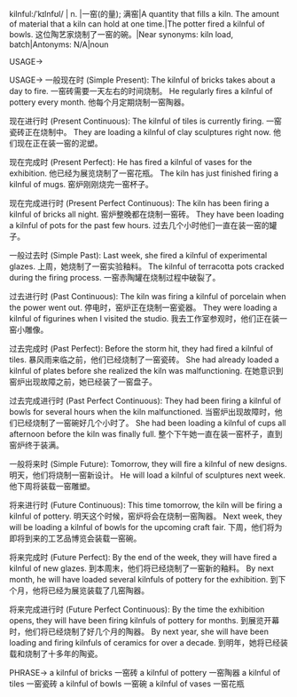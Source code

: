 kilnful:/ˈkɪlnfʊl/ | n. |一窑(的量); 满窑|A quantity that fills a kiln.  The amount of material that a kiln can hold at one time.|The potter fired a kilnful of bowls.  这位陶艺家烧制了一窑的碗。|Near synonyms: kiln load, batch|Antonyms: N/A|noun

USAGE->

USAGE->
一般现在时 (Simple Present):
The kilnful of bricks takes about a day to fire.  一窑砖需要一天左右的时间烧制。
He regularly fires a kilnful of pottery every month.  他每个月定期烧制一窑陶器。


现在进行时 (Present Continuous):
The kilnful of tiles is currently firing.  一窑瓷砖正在烧制中。
They are loading a kilnful of clay sculptures right now.  他们现在正在装一窑的泥塑。


现在完成时 (Present Perfect):
He has fired a kilnful of vases for the exhibition.  他已经为展览烧制了一窑花瓶。
The kiln has just finished firing a kilnful of mugs.  窑炉刚刚烧完一窑杯子。


现在完成进行时 (Present Perfect Continuous):
The kiln has been firing a kilnful of bricks all night.  窑炉整晚都在烧制一窑砖。
They have been loading a kilnful of pots for the past few hours.  过去几个小时他们一直在装一窑的罐子。


一般过去时 (Simple Past):
Last week, she fired a kilnful of experimental glazes.  上周，她烧制了一窑实验釉料。
The kilnful of terracotta pots cracked during the firing process.  一窑赤陶罐在烧制过程中破裂了。


过去进行时 (Past Continuous):
The kiln was firing a kilnful of porcelain when the power went out.  停电时，窑炉正在烧制一窑瓷器。
They were loading a kilnful of figurines when I visited the studio.  我去工作室参观时，他们正在装一窑小雕像。


过去完成时 (Past Perfect):
Before the storm hit, they had fired a kilnful of tiles.  暴风雨来临之前，他们已经烧制了一窑瓷砖。
She had already loaded a kilnful of plates before she realized the kiln was malfunctioning.  在她意识到窑炉出现故障之前，她已经装了一窑盘子。


过去完成进行时 (Past Perfect Continuous):
They had been firing a kilnful of bowls for several hours when the kiln malfunctioned.  当窑炉出现故障时，他们已经烧制了一窑碗好几个小时了。
She had been loading a kilnful of cups all afternoon before the kiln was finally full.  整个下午她一直在装一窑杯子，直到窑炉终于装满。


一般将来时 (Simple Future):
Tomorrow, they will fire a kilnful of new designs.  明天，他们将烧制一窑新设计。
He will load a kilnful of sculptures next week.  他下周将装载一窑雕塑。


将来进行时 (Future Continuous):
This time tomorrow, the kiln will be firing a kilnful of pottery.  明天这个时候，窑炉将会在烧制一窑陶器。
Next week, they will be loading a kilnful of bowls for the upcoming craft fair.  下周，他们将为即将到来的工艺品博览会装载一窑碗。


将来完成时 (Future Perfect):
By the end of the week, they will have fired a kilnful of new glazes.  到本周末，他们将已经烧制了一窑新的釉料。
By next month, he will have loaded several kilnfuls of pottery for the exhibition.  到下个月，他将已经为展览装载了几窑陶器。


将来完成进行时 (Future Perfect Continuous):
By the time the exhibition opens, they will have been firing kilnfuls of pottery for months.  到展览开幕时，他们将已经烧制了好几个月的陶器。
By next year, she will have been loading and firing kilnfuls of ceramics for over a decade.  到明年，她将已经装载和烧制了十多年的陶瓷。


PHRASE->
a kilnful of bricks  一窑砖
a kilnful of pottery  一窑陶器
a kilnful of tiles  一窑瓷砖
a kilnful of bowls  一窑碗
a kilnful of vases  一窑花瓶
